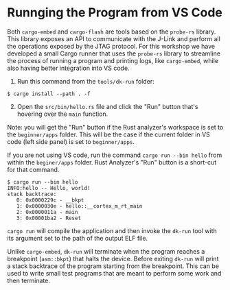 # Runnging the Program from VS Code

Both `cargo-embed` and `cargo-flash` are tools based on the `probe-rs` library. This library exposes an API to communicate with the J-Link and perform all the operations exposed by the JTAG protocol. For this workshop we have developed a small Cargo runner that uses the `probe-rs` library to streamline the process of running a program and printing logs, like `cargo-embed`, while also having better integration into VS code.

1. Run this command from the `tools/dk-run` folder:

``` console
$ cargo install --path . -f
```

2. Open the `src/bin/hello.rs` file and click the "Run" button that's hovering over the `main` function.

Note: you will get the "Run" button if the Rust analyzer's workspace is set to the `beginner/apps` folder. This will be the case if the current folder in VS code (left side panel) is set to `beginner/apps`.

If you are not using VS code, run the command `cargo run --bin hello` from within the `beginer/apps` folder. Rust Analyzer's "Run" button is a short-cut for that command.

``` console
$ cargo run --bin hello
INFO:hello -- Hello, world!
stack backtrace:
   0: 0x0000229c - __bkpt
   1: 0x0000030e - hello::__cortex_m_rt_main
   2: 0x0000011a - main
   3: 0x00001ba2 - Reset
```

`cargo run` will compile the application and then invoke the `dk-run` tool with its argument set to the path of the output ELF file.

Unlike `cargo-embed`, `dk-run` will terminate when the program reaches a breakpoint (`asm::bkpt`) that halts the device. Before exiting `dk-run` will print a stack backtrace of the program starting from the breakpoint. This can be used to write small test programs that are meant to perform some work and then terminate.